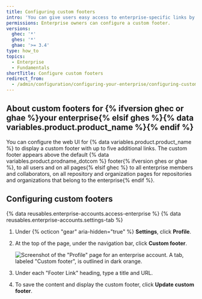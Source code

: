 ```yaml
---
title: Configuring custom footers
intro: 'You can give users easy access to enterprise-specific links by adding custom footers to {% data variables.product.product_name %}.'
permissions: Enterprise owners can configure a custom footer.
versions:
  ghec: '*'
  ghes: '*'
  ghae: '>= 3.4'
type: how_to
topics:
  - Enterprise
  - Fundamentals
shortTitle: Configure custom footers
redirect_from:
  - /admin/configuration/configuring-your-enterprise/configuring-custom-footers
---
```


## About custom footers for {% ifversion ghec or ghae %}your enterprise{% elsif ghes %}{% data variables.product.product_name %}{% endif %}

You can configure the web UI for {% data variables.product.product_name %} to display a custom footer with up to five additional links. The custom footer appears above the default {% data variables.product.prodname_dotcom %} footer{% ifversion ghes or ghae %}, to all users and on all pages{% elsif ghec %} to all enterprise members and collaborators, on all repository and organization pages for repositories and organizations that belong to the enterprise{% endif %}.

## Configuring custom footers

{% data reusables.enterprise-accounts.access-enterprise %}
{% data reusables.enterprise-accounts.settings-tab %}
1. Under {% octicon "gear" aria-hidden="true" %} **Settings**, click **Profile**.
1. At the top of the page, under the navigation bar, click **Custom footer**.

   ![Screenshot of the "Profile" page for an enterprise account. A tab, labeled "Custom footer", is outlined in dark orange.](/assets/images/enterprise/custom-footer/custom-footer-section.png)
1. Under each "Footer Link" heading, type a title and URL.
1. To save the content and display the custom footer, click **Update custom footer**.
